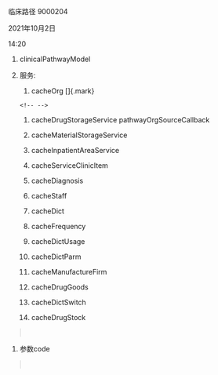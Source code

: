 临床路径 9000204

2021年10月2日

14:20

1.  clinicalPathwayModel

2.  服务:

    1.  cacheOrg []{.mark}

    ```{=html}
    <!-- -->
    ```
    1.  cacheDrugStorageService pathwayOrgSourceCallback

    2.  cacheMaterialStorageService

    3.  cacheInpatientAreaService

    4.  cacheServiceClinicItem

    5.  cacheDiagnosis

    6.  cacheStaff

    7.  cacheDict

    8.  cacheFrequency

    9.  cacheDictUsage

    10. cacheDictParm

    11. cacheManufactureFirm

    12. cacheDrugGoods

    13. cacheDictSwitch

    14. cacheDrugStock

>  

1.  参数code

>  
